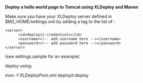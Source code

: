 **Deploy a hello world page to Tomcat using XLDeploy and Maven**

Make sure you have your XLDeploy server defined in $M2_HOME/settings.xml by adding a <server> tag to the list of <servers>:

    <server>
          <id>deployit-credentials</id>
    	  <username><!-- add username here --></username>
      	  <password><!-- add password here --></password>
    </server>

(see settings.sample for an example)

deploy using:

mvn -f XLDeployPom.xml deployit:deploy